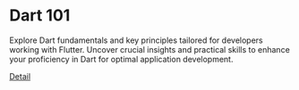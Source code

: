 # Dart 101

Explore Dart fundamentals and key principles tailored for developers working with Flutter. Uncover crucial insights and practical skills to enhance your proficiency in Dart for optimal application development. 

[Detail](https://eduitfree.com/courses/dart-101)